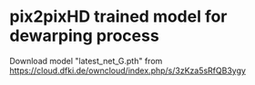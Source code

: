 # pix2pixHD trained model for dewarping process
Download model "latest_net_G.pth" from https://cloud.dfki.de/owncloud/index.php/s/3zKza5sRfQB3ygy
